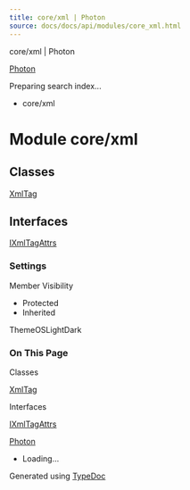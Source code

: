 ```yaml
---
title: core/xml | Photon
source: docs/docs/api/modules/core_xml.html
---
```


core/xml | Photon

[Photon](../index.html)




Preparing search index...

* core/xml

# Module core/xml

## Classes

[XmlTag](../classes/core_xml.XmlTag.html)

## Interfaces

[IXmlTagAttrs](../interfaces/core_xml.IXmlTagAttrs.html)

### Settings

Member Visibility

* Protected
* Inherited

ThemeOSLightDark

### On This Page

Classes

[XmlTag](#xmltag)

Interfaces

[IXmlTagAttrs](#ixmltagattrs)

[Photon](../index.html)

* Loading...

Generated using [TypeDoc](https://typedoc.org/)
